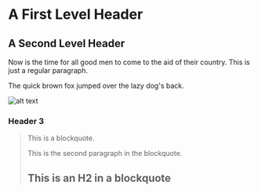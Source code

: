 A First Level Header
====================

A Second Level Header
---------------------

Now is the time for all good men to come to
the aid of their country. This is just a
regular paragraph.

The quick brown fox jumped over the lazy
dog's back.

![alt text](http://farm3.static.flickr.com/2447/3819315719_c5bdb068ff.jpg "Title")

### Header 3

> This is a blockquote.
>
> This is the second paragraph in the blockquote.
>
> ## This is an H2 in a blockquote
